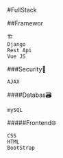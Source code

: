 #FullStack

##Framewor
```
🏗️
Django
Rest Api
Vue JS
```
###Security🛂
```
AJAX
```
####Databas:card_file_box:
```
mySQL
```
#####Frontend:globe_with_meridians:
```
CSS
HTML
BootStrap
```
